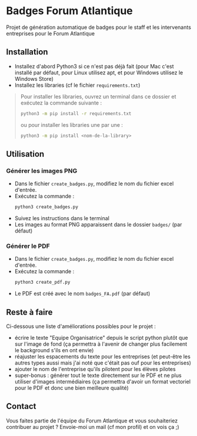 # Badges Forum Atlantique

Projet de génération automatique de badges pour le staff et les intervenants
entreprises pour le Forum Atlantique

## Installation

* Installez d'abord Python3 si ce n'est pas déjà fait (pour Mac c'est
    installé par défaut, pour Linux utilisez apt, et pour Windows utilisez
    le Windows Store)
* Installez les libraries (cf le fichier `requirements.txt`)

> Pour installer les libraries, ouvrez un terminal dans ce dossier et
> exécutez la commande suivante :
> ```bash
> python3 -m pip install -r requirements.txt
> ```
> ou pour installer les libraries une par une :
> ```bash
> python3 -m pip install <nom-de-la-library>
> ```

## Utilisation

### Générer les images PNG

* Dans le fichier `create_badges.py`, modifiez le nom du fichier excel d'entrée.
* Exécutez la commande :
    ```bash
    python3 create_badges.py
    ```
* Suivez les instructions dans le terminal
* Les images au format PNG apparaissent dans le dossier `badges/` (par défaut)

### Générer le PDF

* Dans le fichier `create_badges.py`, modifiez le nom du fichier excel d'entrée.
* Exécutez la commande :
    ```bash
    python3 create_pdf.py
    ```
* Le PDF est créé avec le nom `badges_FA.pdf` (par défaut)

## Reste à faire

Ci-dessous une liste d'améliorations possibles pour le projet :
* écrire le texte "Equipe Organisatrice" depuis le script python plutôt que sur
    l'image de fond (ça permettra à l'avenir de changer plus facilement le
    background s'ils en ont envie)
* réajuster les espacements du texte pour les entreprises (et peut-être les
    autres types aussi mais j'ai noté que c'était pas ouf pour les entreprises)
* ajouter le nom de l'entreprise qu'ils pilotent pour les élèves pilotes
* super-bonus : générer tout le texte directement sur le PDF et ne plus utiliser
    d'images intermédiaires (ça permettra d'avoir un format vectoriel pour le
    PDF et donc une bien meilleure qualité)

## Contact

Vous faites partie de l'équipe du Forum Atlantique et vous souhaiteriez contribuer au projet ? Envoie-moi un mail (cf mon profil) et on vois ça ;)
